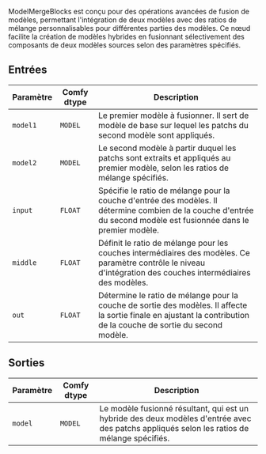 
ModelMergeBlocks est conçu pour des opérations avancées de fusion de modèles, permettant l'intégration de deux modèles avec des ratios de mélange personnalisables pour différentes parties des modèles. Ce nœud facilite la création de modèles hybrides en fusionnant sélectivement des composants de deux modèles sources selon des paramètres spécifiés.

## Entrées

| Paramètre | Comfy dtype | Description |
|-----------|-------------|-------------|
| `model1`  | `MODEL`     | Le premier modèle à fusionner. Il sert de modèle de base sur lequel les patchs du second modèle sont appliqués. |
| `model2`  | `MODEL`     | Le second modèle à partir duquel les patchs sont extraits et appliqués au premier modèle, selon les ratios de mélange spécifiés. |
| `input`   | `FLOAT`     | Spécifie le ratio de mélange pour la couche d'entrée des modèles. Il détermine combien de la couche d'entrée du second modèle est fusionnée dans le premier modèle. |
| `middle`  | `FLOAT`     | Définit le ratio de mélange pour les couches intermédiaires des modèles. Ce paramètre contrôle le niveau d'intégration des couches intermédiaires des modèles. |
| `out`     | `FLOAT`     | Détermine le ratio de mélange pour la couche de sortie des modèles. Il affecte la sortie finale en ajustant la contribution de la couche de sortie du second modèle. |

## Sorties

| Paramètre | Comfy dtype | Description |
|-----------|-------------|-------------|
| `model`   | `MODEL`     | Le modèle fusionné résultant, qui est un hybride des deux modèles d'entrée avec des patchs appliqués selon les ratios de mélange spécifiés. |

